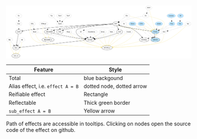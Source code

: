 ![Alt text](./effect-lattice.svg)

| Feature                           | Style                     |
| ---                               | ---                       |
| Total                             | blue backgound            |
| Alias effect, i.e. `effect A = B` | dotted node, dotted arrow |
| Reifiable effect                  | Rectangle                 |
| Reflectable                       | Thick green border        |
| `sub_effect A = B`                | Yellow arrow              |

Path of effects are accessible in tooltips. Clicking on nodes open the source code of the effect on github.
